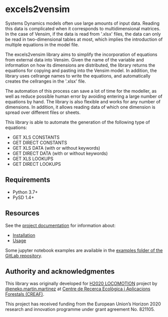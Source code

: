 excels2vensim
=============

Systems Dynamics models often use large amounts of input data. Reading this data is complicated when it corresponds to multidimensional matrices. In the case of Vensim, if the data is read from '.xlsx' files, the data can only be read in two-dimensional tables at most, which implies the introduction of multiple equations in the model file.

The excels2vensim library aims to simplify the incorporation of equations from external data into Vensim. Given the name of the variable and information on how its dimensions are distributed, the library returns the equations for copying and pasting into the Vensim model. In addition, the library uses cellrange names to write the equations, and automatically creates the cellranges in the '.xlsx' file.

The automation of this process can save a lot of time for the modeller, as well as reduce possible human error by avoiding entering a large number of equations by hand. The library is also flexible and works for any number of dimensions. In addition, it allows reading data of which one dimension is spread over different files or sheets.

This library is able to automate the generation of the following type of equations:
- GET XLS CONSTANTS
- GET DIRECT CONSTANTS
- GET XLS DATA (with or without keywords)
- GET DIRECT DATA (with or without keywords)
- GET XLS LOOKUPS
- GET DIRECT LOOKUPS

## Requirements
- Python 3.7+
- PySD 1.4+

## Resources
See the [project documentation](http://excels2vensim.readthedocs.org/) for information about:

- [Installation](http://excels2vensim.readthedocs.org/en/latest/installation.html)
- [Usage](http://excels2vensim.readthedocs.org/en/latest/usage.html)

Some jupyter notebook examples are available in the [examples folder of the GitLab repository](https://gitlab.com/eneko.martin.martinez/excels2vensim/-/tree/master/examples).

## Authority and acknowledgmentes
This library was originally developed for [H2020 LOCOMOTION](https://www.locomotion-h2020.eu/) project by [@eneko.martin.martinez](https://gitlab.com/eneko.martin.martinez) at [Centre de Recerca Ecològica i Aplicacions Forestals (CREAF)](http://www.creaf.cat/).

This project has received funding from the European Union’s Horizon 2020
research and innovation programme under grant agreement No. 821105.
